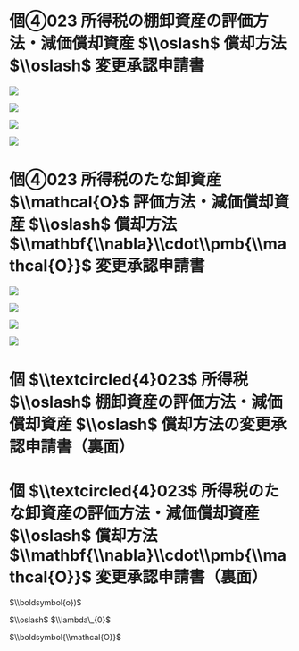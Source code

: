 # 個④023 所得税の棚卸資産の評価方法・減価償却資産 $\\oslash$ 償却方法 $\\oslash$ 変更承認申請書

![](https://www.nta.go.jp/tmp/db92b58d-b72a-47c0-bea1-4e697ca54c51/images/db2a40091f0bc318785681eab1adfb9a22b8dce6059a131bad864844eca62d4d.jpg)

![](https://www.nta.go.jp/tmp/db92b58d-b72a-47c0-bea1-4e697ca54c51/images/46bf7066c263fe4f357236461c4e34730f6b13c4d4caeae0d0d5e7002cd19bf4.jpg)

![](https://www.nta.go.jp/tmp/db92b58d-b72a-47c0-bea1-4e697ca54c51/images/16d4fd053b50b331375a3f43fb86e92680cf4a52f4afabc38c35d8528d783e6e.jpg)

![](https://www.nta.go.jp/tmp/db92b58d-b72a-47c0-bea1-4e697ca54c51/images/21c6208e0787d51234561bb05a70d37ce1d257d564abd8aac4ebff191d7a02ef.jpg)

# 個④023 所得税のたな卸資産 $\\mathcal{O}$ 評価方法・減価償却資産 $\\oslash$ 償却方法 $\\mathbf{\\nabla}\\cdot\\pmb{\\mathcal{O}}$ 変更承認申請書

![](https://www.nta.go.jp/tmp/db92b58d-b72a-47c0-bea1-4e697ca54c51/images/66d7cea23dad5449dae5a17905e99280a6613fae3396880c6cc02ffe21a7bf14.jpg)

![](https://www.nta.go.jp/tmp/db92b58d-b72a-47c0-bea1-4e697ca54c51/images/718b5ae99253d9439c1571978dbf37abfd54664b9ddbfa1984065c36d6aa32b0.jpg)

![](https://www.nta.go.jp/tmp/db92b58d-b72a-47c0-bea1-4e697ca54c51/images/08a523bcb49a668f273b1e64e23cbfad6ca546e197de5cff42a463446489dbbb.jpg)

![](https://www.nta.go.jp/tmp/db92b58d-b72a-47c0-bea1-4e697ca54c51/images/0e399b592d9fc7784951bd657c7bde29ed5222ef7415d29c834af98a01d50b92.jpg)

# 個 $\\textcircled{4}023$ 所得税 $\\oslash$ 棚卸資産の評価方法・減価償却資産 $\\oslash$ 償却方法の変更承認申請書（裏面）

# 個 $\\textcircled{4}023$ 所得税のたな卸資産の評価方法・減価償却資産 $\\oslash$ 償却方法 $\\mathbf{\\nabla}\\cdot\\pmb{\\mathcal{O}}$ 変更承認申請書（裏面）

$\\boldsymbol{o})$

$\\oslash$ $\\lambda\_{0}$

$\\boldsymbol{\\mathcal{O}}$